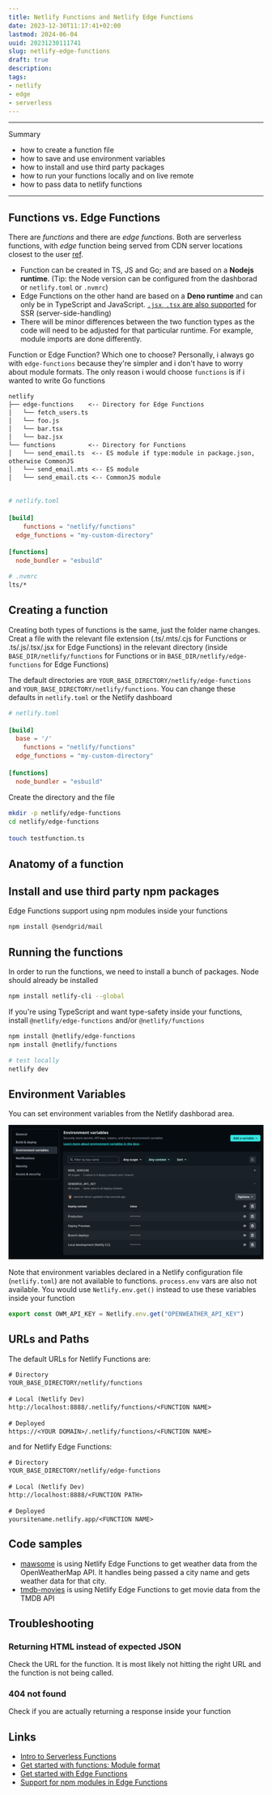 ```yaml
---
title: Netlify Functions and Netlify Edge Functions
date: 2023-12-30T11:17:41+02:00
lastmod: 2024-06-04
uuid: 20231230111741
slug: netlify-edge-functions
draft: true
description: 
tags: 
- netlify
- edge
- serverless
---
```



---

Summary

- how to create a function file
- how to save and use environment variables
- how to install and use third party packages
- how to run your functions locally and on live remote
- how to pass data to netlify functions

---

## Functions vs. Edge Functions
There are _functions_ and there are _edge functions_. Both are serverless functions, with _edge_ function being served from CDN server locations closest to the user [ref](https://www.netlify.com/blog/edge-functions-explained/). 

- Function can be created in TS, JS and Go; and are based on a **Nodejs runtime**. (Tip: the Node version can be configured from the dashborad or `netlify.toml` or `.nvmrc`)
- Edge Functions on the other hand are based on a **Deno runtime** and can only be in TypeScript and JavaScript. [`.jsx`, `.tsx` are also supported](https://docs.netlify.com/edge-functions/get-started/#edge-functions-with-jsx-or-tsx) for SSR (server-side-handling)
- There will be minor differences between the two function types as the code will need to be adjusted for that particular runtime. For example, module imports are done differently.

Function or Edge Function? Which one to choose? Personally, i always go with `edge-functions` because they're simpler and i don't have to worry about module formats. The only reason i would choose `functions` is if i wanted to write Go functions

```
netlify                                                                                       
├── edge-functions    <-- Directory for Edge Functions     
│   └── fetch_users.ts                                                                  
│   └── foo.js
│   └── bar.tsx 
│   └── baz.jsx  
└── functions         <-- Directory for Functions            
│   └── send_email.ts  <-- ES module if type:module in package.json, otherwise CommonJS                                                                     
│   └── send_email.mts <-- ES module  
│   └── send_email.cts <-- CommonJS module      
            
```

```toml
# netlify.toml

[build]
	functions = "netlify/functions"
  edge_functions = "my-custom-directory"

[functions]
  node_bundler = "esbuild"
```

```bash
# .nvmrc
lts/*
```

## Creating a function

Creating both types of functions is the same, just the folder name changes. Creat a file with the relevant file extension (.ts/.mts/.cjs for Functions or .ts/.js/.tsx/.jsx for Edge Functions) in the relevant directory (inside `BASE_DIR/netlify/functions` for Functions or in `BASE_DIR/netlify/edge-functions` for Edge Functions)


The default directories are `YOUR_BASE_DIRECTORY/netlify/edge-functions` and `YOUR_BASE_DIRECTORY/netlify/functions`. You can change these defaults in `netlify.toml` or the Netlify dashboard

```toml
# netlify.toml

[build]
  base = '/'
	functions = "netlify/functions"
  edge_functions = "my-custom-directory"

[functions]
  node_bundler = "esbuild"
```

Create the directory and the file

```bash
mkdir -p netlify/edge-functions
cd netlify/edge-functions

touch testfunction.ts
```

## Anatomy of a function

## Install and use third party npm packages
Edge Functions support using npm modules inside your functions

```bash
npm install @sendgrid/mail
```


## Running the functions

In order to run the functions, we need to install a bunch of packages. Node should already be installed

```bash
npm install netlify-cli --global
```

If you're using TypeScript and want type-safety inside your functions, install `@netlify/edge-functions` and/or `@netlify/functions`

```bash
npm install @netlify/edge-functions
npm install @netlify/functions
```

```bash
# test locally 
netlify dev
```


## Environment Variables

You can set environment variables from the Netlify dashborad area.

![netlify environment variables configuration](./images/netlify_env_variables.png)

Note that environment variables declared in a Netlify configuration file (`netlify.toml`) are not available to functions. `process.env` vars are also not available. You would use `Netlify.env.get()` instead to use these variables inside your function

```ts
export const OWM_API_KEY = Netlify.env.get("OPENWEATHER_API_KEY")
```

## URLs and Paths

The default URLs for Netlify Functions are:

```
# Directory
YOUR_BASE_DIRECTORY/netlify/functions

# Local (Netlify Dev)
http://localhost:8888/.netlify/functions/<FUNCTION NAME>

# Deployed
https://<YOUR DOMAIN>/.netlify/functions/<FUNCTION NAME>
```

and for Netlify Edge Functions:

```
# Directory
YOUR_BASE_DIRECTORY/netlify/edge-functions

# Local (Netlify Dev)
http://localhost:8888/<FUNCTION PATH>

# Deployed
yoursitename.netlify.app/<FUNCTION NAME>
```


## Code samples

- [mawsome](https://github.com/aamnah/mawsome/tree/main/netlify) is using Netlify Edge Functions to get weather data from the OpenWeatherMap API. It handles being passed a city name and gets weather data for that city.
- [tmdb-movies](https://github.com/aamnah/tmdb-movies/tree/main/netlify) is using Netlify Edge Functions to get movie data from the TMDB API

## Troubleshooting

### Returning HTML instead of expected JSON
Check the URL for the function. It is most likely not hitting the right URL and the function is not being called.

### 404 not found
Check if you are actually returning a response inside your function


Links
---

- [Intro to Serverless Functions](https://www.netlify.com/blog/intro-to-serverless-functions/)
- [Get started with functions: Module format](https://docs.netlify.com/functions/get-started/?fn-language=ts#module-format)
- [Get started with Edge Functions](https://docs.netlify.com/edge-functions/get-started/)
- [Support for npm modules in Edge Functions](https://www.netlify.com/blog/support-for-npm-modules-in-edge-functions/)